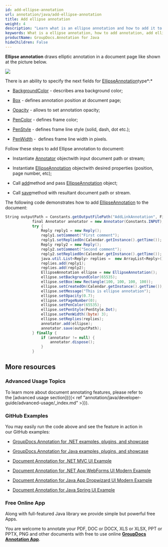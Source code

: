```yaml
---
id: add-ellipse-annotation
url: annotation/java/add-ellipse-annotation
title: Add ellipse annotation
weight: 4
description: "Learn what is an ellipse annotation and how to add it to a document programmatically using GroupDocs.Annotation for Java."
keywords: What is a ellipse annotation, how to add annotation, add ellipse annotation
productName: GroupDocs.Annotation for Java
hideChildren: False
---
```

**Ellipse annotation** draws elliptic annotation in a document page like shown at the picture below.

![](annotation/java/images/add-ellipse-annotation.png)

There is an ability to specify the next fields for [EllipseAnnotation](https://apireference.groupdocs.com/java/annotation/com.groupdocs.annotation.models.annotationmodels/EllipseAnnotation)type*:*

*   [BackgroundColor](https://apireference.groupdocs.com/annotation/java/com.groupdocs.annotation.models.annotationmodels/AreaAnnotation#getBackgroundColor()) - describes area background color;
    
*   [Box](https://apireference.groupdocs.com/annotation/java/com.groupdocs.annotation.models.annotationmodels/AreaAnnotation#getBox()) - defines annotation position at document page;
    
*   [Opacity](https://apireference.groupdocs.com/annotation/java/com.groupdocs.annotation.models.annotationmodels/AreaAnnotation#getOpacity()) - allows to set annotation opacity;
    
*   [PenColor](https://apireference.groupdocs.com/annotation/java/com.groupdocs.annotation.models.annotationmodels/AreaAnnotation#getPenColor()) - defines frame color;
    
*   [PenStyle](https://apireference.groupdocs.com/annotation/java/com.groupdocs.annotation.models.annotationmodels/AreaAnnotation#getPenStyle()) - defines frame line style (solid, dash, dot etc.);
    
*   [PenWidth](https://apireference.groupdocs.com/annotation/java/com.groupdocs.annotation.models.annotationmodels/AreaAnnotation#getPenWidth()) -  defines frame line width in pixels.
    

Follow these steps to add Ellipse annotation to document: 

*   Instantiate [Annotator](https://apireference.groupdocs.com/java/annotation/com.groupdocs.annotation/Annotator) objectwith input document path or stream;
    
*   Instantiate [EllipseAnnotation](https://apireference.groupdocs.com/java/annotation/com.groupdocs.annotation.models.annotationmodels/EllipseAnnotation) objectwith desired properties (position, page number, etc);
    
*   Call [add](https://apireference.groupdocs.com/java/annotation/com.groupdocs.annotation/Annotator#add(com.groupdocs.annotation.models.annotationmodels.AnnotationBase))method and pass [EllipseAnnotation](https://apireference.groupdocs.com/java/annotation/com.groupdocs.annotation.models.annotationmodels/EllipseAnnotation) object;
    
*   Call [save](https://apireference.groupdocs.com/java/annotation/com.groupdocs.annotation/Annotator#save(java.io.InputStream))method with resultant document path or stream.
    

The following code demonstrates how to add [EllipseAnnotation](https://apireference.groupdocs.com/java/annotation/com.groupdocs.annotation.models.annotationmodels/EllipseAnnotation) to the document: 

```csharp
String outputPath = Constants.getOutputFilePath("AddLinkAnnotation", FilenameUtils.getExtension(Constants.INPUT));
            final Annotator annotator = new Annotator(Constants.INPUT);
            try {
                Reply reply1 = new Reply();
                reply1.setComment("First comment");
                reply1.setRepliedOn(Calendar.getInstance().getTime());
                Reply reply2 = new Reply();
                reply2.setComment("Second comment");
                reply2.setRepliedOn(Calendar.getInstance().getTime());
                java.util.List<Reply> replies =  new ArrayList<Reply>();
                replies.add(reply1);
                replies.add(reply2);
                EllipseAnnotation ellipse = new EllipseAnnotation();
                ellipse.setBackgroundColor(65535);
                ellipse.setBox(new Rectangle(100, 100, 100, 100));
                ellipse.setCreatedOn(Calendar.getInstance().getTime());
                ellipse.setMessage("This is ellipse annotation");
                ellipse.setOpacity(0.7);
                ellipse.setPageNumber(0);
                ellipse.setPenColor(65535);
                ellipse.setPenStyle(PenStyle.Dot);
                ellipse.setPenWidth((byte) 3);
                ellipse.setReplies(replies);
                annotator.add(ellipse);
                annotator.save(outputPath);
            } finally {
                if (annotator != null) {
                    annotator.dispose();
                }
            }
```

## More resources

### Advanced Usage Topics

To learn more about document annotating features, please refer to the [advanced usage section]({{< ref "annotation/java/developer-guide/advanced-usage/_index.md" >}}).

### GitHub Examples

You may easily run the code above and see the feature in action in our GitHub examples:

*   [GroupDocs.Annotation for .NET examples, plugins, and showcase](https://github.com/groupdocs-annotation/GroupDocs.Annotation-for-.NET)
    
*   [GroupDocs.Annotation for Java examples, plugins, and showcase](https://github.com/groupdocs-annotation/GroupDocs.Annotation-for-Java)
    
*   [Document Annotation for .NET MVC UI Example](https://github.com/groupdocs-annotation/GroupDocs.Annotation-for-.NET-MVC) 
    
*   [Document Annotation for .NET App WebForms UI Modern Example](https://github.com/groupdocs-annotation/GroupDocs.Annotation-for-.NET-WebForms)
    
*   [Document Annotation for Java App Dropwizard UI Modern Example](https://github.com/groupdocs-annotation/GroupDocs.Annotation-for-Java-Dropwizard)
    
*   [Document Annotation for Java Spring UI Example](https://github.com/groupdocs-annotation/GroupDocs.Annotation-for-Java-Spring)
    

### Free Online App

Along with full-featured Java library we provide simple but powerful free Apps.

You are welcome to annotate your PDF, DOC or DOCX, XLS or XLSX, PPT or PPTX, PNG and other documents with free to use online **[GroupDocs Annotation App](https://products.groupdocs.app/annotation)**.
